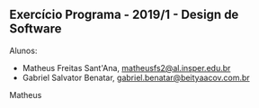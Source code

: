 Exercício Programa - 2019/1 - Design de Software
------------------------------------------------

Alunos: 
- Matheus Freitas Sant'Ana, matheusfs2@al.insper.edu.br
- Gabriel Salvator Benatar, gabriel.benatar@beityaacov.com.br

Matheus



